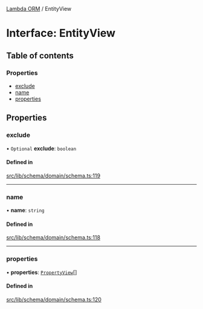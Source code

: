[Lambda ORM](../README.md) / EntityView

# Interface: EntityView

## Table of contents

### Properties

- [exclude](EntityView.md#exclude)
- [name](EntityView.md#name)
- [properties](EntityView.md#properties)

## Properties

### exclude

• `Optional` **exclude**: `boolean`

#### Defined in

[src/lib/schema/domain/schema.ts:119](https://github.com/lambda-orm/lambdaorm-base/blob/36bf415462b83760f00dd93466a0a94ddde09b4d/src/lib/schema/domain/schema.ts#L119)

___

### name

• **name**: `string`

#### Defined in

[src/lib/schema/domain/schema.ts:118](https://github.com/lambda-orm/lambdaorm-base/blob/36bf415462b83760f00dd93466a0a94ddde09b4d/src/lib/schema/domain/schema.ts#L118)

___

### properties

• **properties**: [`PropertyView`](PropertyView.md)[]

#### Defined in

[src/lib/schema/domain/schema.ts:120](https://github.com/lambda-orm/lambdaorm-base/blob/36bf415462b83760f00dd93466a0a94ddde09b4d/src/lib/schema/domain/schema.ts#L120)
